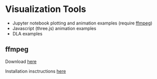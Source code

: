 # Visualization Tools

- Jupyter notebook plotting and animation examples (require [ffmpeg](https://ffmpeg.org/))
- Javascript (three.js) animation examples
- DLA examples

## ffmpeg
Download [here](https://ffmpeg.org/)

Installation insctructions [here](https://github.com/adaptlearning/adapt_authoring/wiki/Installing-FFmpeg)
